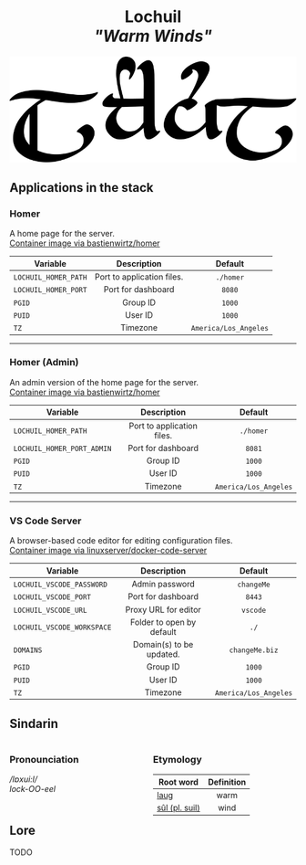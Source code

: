 <div align="center">

# Lochuil <br>_"Warm Winds"_

<img src="../resources/images/lochuil.svg" alt="Lochuil written in Tengwar" style="max-width:100%;">

</div>

## Applications in the stack

### Homer

A home page for the server.  
[Container image via bastienwirtz/homer](https://github.com/bastienwirtz/homer)

| Variable | Description | Default |
|-----------|:----------:|:----------:|
| `LOCHUIL_HOMER_PATH` | Port to application files. | `./homer` |
| `LOCHUIL_HOMER_PORT` | Port for dashboard | `8080` |
| `PGID` | Group ID | `1000` |
| `PUID` | User ID | `1000` |
| `TZ` | Timezone | `America/Los_Angeles` |

---

### Homer (Admin)

An admin version of the home page for the server.  
[Container image via bastienwirtz/homer](https://github.com/bastienwirtz/homer)

| Variable | Description | Default |
|-----------|:----------:|:----------:|
| `LOCHUIL_HOMER_PATH` | Port to application files. | `./homer` |
| `LOCHUIL_HOMER_PORT_ADMIN` | Port for dashboard | `8081` |
| `PGID` | Group ID | `1000` |
| `PUID` | User ID | `1000` |
| `TZ` | Timezone | `America/Los_Angeles` |

---

### VS Code Server

A browser-based code editor for editing configuration files.  
[Container image via linuxserver/docker-code-server](https://github.com/linuxserver/docker-code-server)

| Variable | Description | Default |
|-----------|:----------:|:----------:|
| `LOCHUIL_VSCODE_PASSWORD` | Admin password | `changeMe` |
| `LOCHUIL_VSCODE_PORT` | Port for dashboard | `8443` |
| `LOCHUIL_VSCODE_URL` | Proxy URL for editor | `vscode` |
| `LOCHUIL_VSCODE_WORKSPACE` | Folder to open by default | `./` |
| `DOMAINS` | Domain(s) to be updated. | `changeMe.biz` |
| `PGID` | Group ID | `1000` |
| `PUID` | User ID | `1000` |
| `TZ` | Timezone | `America/Los_Angeles` |

## Sindarin

<div style="width:49%; margin-right:1%; float:left;">

### Pronounciation

_/lɒxui:l/_  
_lock-OO-eel_

</div>

<div style="width:49%; margin-right:1%; float:left;">

### Etymology

| Root word | Definition |
|-----------|:----------:|
| [laug](https://www.elfdict.com/wt/14193)       | warm        |
| [sûl (pl. suil)](https://www.elfdict.com/wt/520421)     | wind       |

</div>

## Lore

TODO

